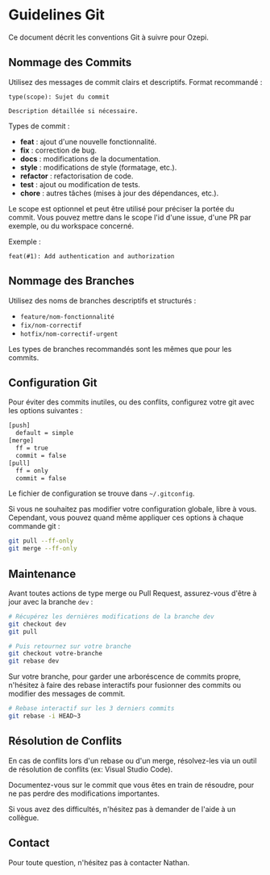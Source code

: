 # Guidelines Git

Ce document décrit les conventions Git à suivre pour Ozepi.

## Nommage des Commits

Utilisez des messages de commit clairs et descriptifs. Format recommandé :

```
type(scope): Sujet du commit

Description détaillée si nécessaire.
```

Types de commit :

- **feat** : ajout d'une nouvelle fonctionnalité.
- **fix** : correction de bug.
- **docs** : modifications de la documentation.
- **style** : modifications de style (formatage, etc.).
- **refactor** : refactorisation de code.
- **test** : ajout ou modification de tests.
- **chore** : autres tâches (mises à jour des dépendances, etc.).

Le scope est optionnel et peut être utilisé pour préciser la portée du commit.
Vous pouvez mettre dans le scope l'id d'une issue, d'une PR par exemple, ou du workspace concerné.

Exemple :

```
feat(#1): Add authentication and authorization
```

## Nommage des Branches

Utilisez des noms de branches descriptifs et structurés :

- `feature/nom-fonctionnalité`
- `fix/nom-correctif`
- `hotfix/nom-correctif-urgent`

Les types de branches recommandés sont les mêmes que pour les commits.

## Configuration Git

Pour éviter des commits inutiles, ou des conflits, configurez votre git avec les options suivantes :

```bash
[push]
  default = simple
[merge]
  ff = true
  commit = false
[pull]
  ff = only
  commit = false
```

Le fichier de configuration se trouve dans `~/.gitconfig`.

Si vous ne souhaitez pas modifier votre configuration globale, libre à vous.
Cependant, vous pouvez quand même appliquer ces options à chaque commande git :

```bash
git pull --ff-only
git merge --ff-only
```

## Maintenance

Avant toutes actions de type merge ou Pull Request, assurez-vous d'être à jour avec la branche `dev` :

```bash
# Récupérez les dernières modifications de la branche dev
git checkout dev
git pull

# Puis retournez sur votre branche
git checkout votre-branche
git rebase dev
```

Sur votre branche, pour garder une arboréscence de commits propre, n'hésitez à faire des rebase interactifs pour fusionner des commits ou modifier des messages de commit.

```bash
# Rebase interactif sur les 3 derniers commits
git rebase -i HEAD~3
```

## Résolution de Conflits

En cas de conflits lors d'un rebase ou d'un merge, résolvez-les via un outil de résolution de conflits (ex: Visual Studio Code).

Documentez-vous sur le commit que vous êtes en train de résoudre, pour ne pas perdre des modifications importantes.

Si vous avez des difficultés, n'hésitez pas à demander de l'aide à un collègue.

## Contact

Pour toute question, n'hésitez pas à contacter Nathan.
